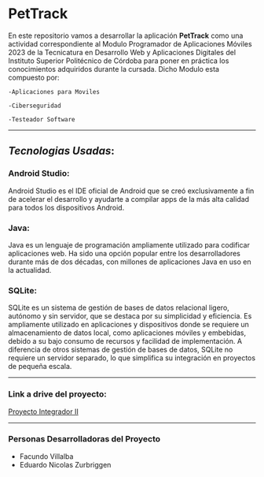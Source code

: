# PetTrack
En este repositorio vamos a desarrollar la aplicación **PetTrack** como una actividad correspondiente al Modulo Programador de Aplicaciones Móviles  2023 de la Tecnicatura en Desarrollo Web y Aplicaciones Digitales del Instituto Superior Politécnico de Córdoba
para poner en práctica los conocimientos adquiridos durante la cursada. 
Dicho Modulo esta compuesto por:

`-Aplicaciones para Moviles`

`-Ciberseguridad`

`-Testeador Software`

***
## _Tecnologias Usadas_:
### Android Studio:
Android Studio es el IDE oficial de Android que se creó exclusivamente a fin de acelerar el desarrollo y ayudarte a compilar apps de la más alta calidad para todos los dispositivos Android.
### Java:
Java es un lenguaje de programación ampliamente utilizado para codificar aplicaciones web. Ha sido una opción popular entre los desarrolladores durante más de dos décadas, con millones de aplicaciones Java en uso en la actualidad.
### SQLite:
SQLite es un sistema de gestión de bases de datos relacional ligero, autónomo y sin servidor, que se destaca por su simplicidad y eficiencia. Es ampliamente utilizado en aplicaciones y dispositivos donde se requiere un almacenamiento de datos local, como aplicaciones móviles y embebidas, debido a su bajo consumo de recursos y facilidad de implementación. A diferencia de otros sistemas de gestión de bases de datos, SQLite no requiere un servidor separado, lo que simplifica su integración en proyectos de pequeña escala.
***
### Link a drive del proyecto:
[Proyecto Integrador II](https://drive.google.com/drive/folders/12Vn72Vi6x1v2PIImHn6WeoLzhNoO3gSJ?usp=drive_link)
***
### Personas Desarrolladoras del Proyecto

- Facundo Villalba
- Eduardo Nicolas Zurbriggen

